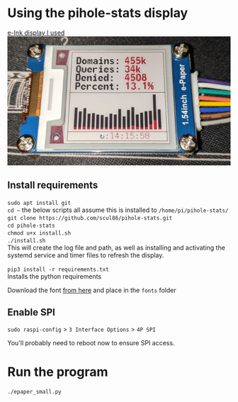 # Using the pihole-stats display
[e-Ink display I used](https://www.waveshare.com/product/displays/e-paper/epaper-3/1.54inch-e-paper-module-b.htm)  
![pihole-stats display](pics/pihole-stats.jpg)

## Install requirements
`sudo apt install git`  
`cd ~` the below scripts all assume this is installed to `/home/pi/pihole-stats/`  
`git clone https://github.com/scul86/pihole-stats.git`  
`cd pihole-stats`  
`chmod u+x install.sh`  
`./install.sh`  
This will create the log file and path, as well as installing and activating the systemd service and timer files to refresh the display.  

`pip3 install -r requirements.txt`  
Installs the python requirements

Download the font [from here](https://www.dafont.com/monofonto.font) and place in the `fonts` folder

## Enable SPI
`sudo raspi-config`  > `3 Interface Options` > `4P SPI`

You'll probably need to reboot now to ensure SPI access.

# Run the program
`./epaper_small.py`